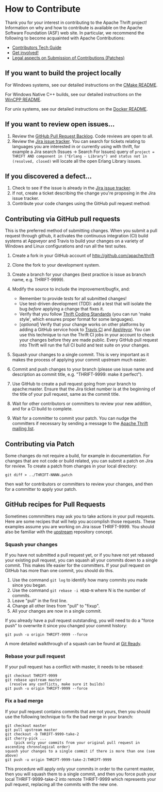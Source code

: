 # How to Contribute #

Thank you for your interest in contributing to the Apache Thrift project!  Information on why and how to contribute is available on the Apache Software Foundation (ASF) web site. In particular, we recommend the following to become acquainted with Apache Contributions:

 * [Contributors Tech Guide](http://www.apache.org/dev/contributors)
 * [Get involved!](http://www.apache.org/foundation/getinvolved.html)
 * [Legal aspects on Submission of Contributions (Patches)](http://www.apache.org/licenses/LICENSE-2.0.html#contributions)

## If you want to build the project locally ##

For Windows systems, see our detailed instructions on the [CMake README](build/cmake/README.md).

For Windows Native C++ builds, see our detailed instructions on the [WinCPP README](build/wincpp/README.md).

For unix systems, see our detailed instructions on the [Docker README](build/docker/README.md).

## If you want to review open issues... ##

 1. Review the [GitHub Pull Request Backlog](https://github.com/apache/thrift/pulls).  Code reviews are open to all.
 2. Review the [Jira issue tracker](http://issues.apache.org/jira/browse/THRIFT).  You can search for tickets relating to languages you are interested in or currently using with thrift, for example a Jira search (Issues -> Search For Issues) query of ``project = THRIFT AND component in ("Erlang - Library") and status not in (resolved, closed)`` will locate all the open Erlang Library issues.

## If you discovered a defect... ##

 1. Check to see if the issue is already in the [Jira issue tracker](http://issues.apache.org/jira/browse/THRIFT).
 1. If not, create a ticket describing the change you're proposing in the Jira issue tracker.
 1. Contribute your code changes using the GitHub pull request method:

## Contributing via GitHub pull requests ##

This is the preferred method of submitting changes.  When you submit a pull request through github, it activates the continuous integration (CI) build systems at Appveyor and Travis to build your changes on a variety of Windows and Linux configurations and run all the test suites.

 1. Create a fork in your GitHub account of http://github.com/apache/thrift
 1. Clone the fork to your development system.
 1. Create a branch for your changes (best practice is issue as branch name, e.g. THRIFT-9999).
 1. Modify the source to include the improvement/bugfix, and:

    * Remember to provide *tests* for all submitted changes!
    * Use test-driven development (TDD): add a test that will isolate the bug *before* applying a  change that fixes it.
    * Verify that you follow [Thrift Coding Standards](/docs/coding_standards) (you can run 'make style', which ensures proper format for some languages).
    * [*optional*] Verify that your change works on other platforms by adding a GitHub service hook to [Travis CI](http://docs.travis-ci.com/user/getting-started/#Step-one%3A-Sign-in) and [AppVeyor](http://www.appveyor.com/docs).  You can use this technique to run the Thrift CI jobs in your account to check your changes before they are made public.  Every GitHub pull request into Thrift will run the full CI build and test suite on your changes.

 1. Squash your changes to a single commit.  This is very important as it makes the process of applying your commit upstream much easier.
 1. Commit and push changes to your branch (please use issue name and description as commit title, e.g. "THRIFT-9999: make it perfect").
 1. Use GitHub to create a pull request going from your branch to apache:master.  Ensure that the Jira ticket number is at the beginning of the title of your pull request, same as the commit title.
 1. Wait for other contributors or committers to review your new addition, and for a CI build to complete.
 1. Wait for a committer to commit your patch.  You can nudge the committers if necessary by sending a message to the [Apache Thrift mailing list](https://thrift.apache.org/mailing).

## Contributing via Patch ##

Some changes do not require a build, for example in documentation.  For changes that are not code or build related, you can submit a patch on Jira for review.  To create a patch from changes in your local directory:

    git diff > ../THRIFT-NNNN.patch

then wait for contributors or committers to review your changes, and then for a committer to apply your patch.

## GitHub recipes for Pull Requests ##

Sometimes commmitters may ask you to take actions in your pull requests.  Here are some recipes that will help you accomplish those requests.  These examples assume you are working on Jira issue THRIFT-9999.  You should also be familiar with the [upstream](https://help.github.com/articles/syncing-a-fork/) repository concept.

### Squash your changes ###

If you have not submitted a pull request yet, or if you have not yet rebased your existing pull request, you can squash all your commits down to a single commit.  This makes life easier for the committers.  If your pull request on GitHub has more than one commit, you should do this.

1. Use the command ``git log`` to identify how many commits you made since you began.
2. Use the command ``git rebase -i HEAD~N`` where N is the number of commits.
3. Leave "pull" in the first line.
4. Change all other lines from "pull" to "fixup".
5. All your changes are now in a single commit.

If you already have a pull request outstanding, you will need to do a "force push" to overwrite it since you changed your commit history:

    git push -u origin THRIFT-9999 --force

A more detailed walkthrough of a squash can be found at [Git Ready](http://gitready.com/advanced/2009/02/10/squashing-commits-with-rebase.html).

### Rebase your pull request ###

If your pull request has a conflict with master, it needs to be rebased:

    git checkout THRIFT-9999
    git rebase upstream master
      (resolve any conflicts, make sure it builds)
    git push -u origin THRIFT-9999 --force

### Fix a bad merge ###

If your pull request contains commits that are not yours, then you should use the following technique to fix the bad merge in your branch:

    git checkout master
    git pull upstream master
    git checkout -b THRIFT-9999-take-2
    git cherry-pick ...
        (pick only your commits from your original pull request in ascending chronological order)
    squash your changes to a single commit if there is more than one (see above)
    git push -u origin THRIFT-9999-take-2:THRIFT-9999

This procedure will apply only your commits in order to the current master, then you will squash them to a single commit, and then you force push your local THRIFT-9999-take-2 into remote THRIFT-9999 which represents your pull request, replacing all the commits with the new one.

 
